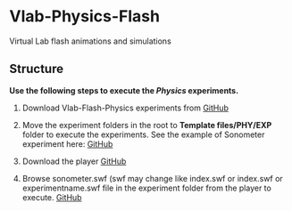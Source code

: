 # Vlab-Physics-Flash
Virtual Lab flash animations and simulations 

## Structure 


**Use the following steps to execute the **_Physics_** experiments.**

1. Download Vlab-Flash-Physics experiments from [GitHub](https://github.com/CreateAmrita/Vlab-Physics-Flash)

2. Move the experiment folders in the root to **Template files/PHY/EXP** folder to execute the experiments.  See the example of Sonometer experiment here: [GitHub](
https://github.com/CreateAmrita/Vlab-Physics-Flash/tree/main/Template%20files)

3. Download the player [GitHub](https://www.adobe.com/support/flashplayer/debug_downloads.html)

4. Browse sonometer.swf (swf may change like index.swf or index.swf or experimentname.swf file in the experiment folder from the player to execute. [GitHub](https://github.com/CreateAmrita/Vlab-Physics-Flash/blob/main/Template%20files/PHY/EXP/Sonometer/Sonometer.swf)
